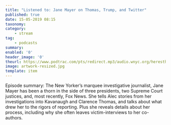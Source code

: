 ```yaml
---
title: "Listened to: Jane Mayer on Thomas, Trump, and Twitter"
published: true
date: 15-05-2019 08:15
taxonomy:
category:
	- stream
tag:
	- podcasts
summary:
enabled: '0'
header_image: '0'
theurl: https://www.podtrac.com/pts/redirect.mp3/audio.wnyc.org/heresthething/heresthething043019_mayerpod.mp3
image: artwork-resized.jpg
template: item
---
```

 
Episode summary: The New Yorker’s marquee investigative journalist, Jane Mayer has been a thorn in the side of three presidents, two Supreme Court justices, and, most recently, Fox News. She tells Alec stories from her investigations into Kavanaugh and Clarence Thomas, and talks about what drew her to the rigors of reporting. Plus she reveals details about her process, including why she often leaves victim-interviews to her co-authors.

